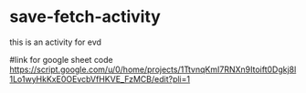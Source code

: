 # save-fetch-activity
this is an activity for evd

#link for google sheet code
https://script.google.com/u/0/home/projects/1TtvnqKmI7RNXn9Itoift0Dgkj8l1Lo1wyHkKxE0OEvcbVfHKVE_FzMCB/edit?pli=1
